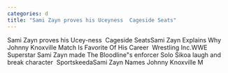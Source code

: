 ```yaml
---
categories: d
title: "Sami Zayn proves his Uceyness  Cageside Seats"
---
```

Sami Zayn proves his Ucey-ness&nbsp;&nbsp;Cageside SeatsSami Zayn Explains Why Johnny Knoxville Match Is Favorite Of His Career&nbsp;&nbsp;Wrestling Inc.WWE Superstar Sami Zayn made The Bloodline"s enforcer Solo Sikoa laugh and break character&nbsp;&nbsp;SportskeedaSami Zayn Names Johnny Knoxville M